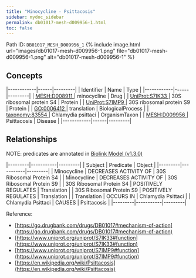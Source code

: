 ```yaml
---
title: "Minocycline - Psittacosis"
sidebar: mydoc_sidebar
permalink: db01017-mesh-d009956-1.html
toc: false 
---
```



Path ID: `DB01017_MESH_D009956_1`
{% include image.html url="images/db01017-mesh-d009956-1.png" file="db01017-mesh-d009956-1.png" alt="db01017-mesh-d009956-1" %}

## Concepts

|------------|------|---------|
| Identifier | Name | Type    |
|------------|------|---------|
| <a href="https://identifiers.org/MESH:D008911">MESH:D008911 </a> | minocycline | Drug |
| <a href="https://identifiers.org/UniProt:S7IK33">UniProt:S7IK33 </a> | 30S ribosomal protein S4 | Protein |
| <a href="https://identifiers.org/UniProt:S7IMP9">UniProt:S7IMP9 </a> | 30S ribosomal protein S9 | Protein |
| <a href="https://identifiers.org/GO:0006412">GO:0006412 </a> | translation | BiologicalProcess |
| <a href="https://identifiers.org/taxonomy:83554">taxonomy:83554 </a> | Chlamydia psittaci | OrganismTaxon |
| <a href="https://identifiers.org/MESH:D009956">MESH:D009956 </a> | Psittacosis | Disease |
|------------|------|---------|

## Relationships


NOTE: predicates are annotated in <a href="https://github.com/biolink/biolink-model/releases/tag/v1.3.0">Biolink Model (v1.3.0)</a>

|---------|-----------|---------|
| Subject | Predicate | Object  |
|---------|-----------|---------|
| Minocycline | DECREASES ACTIVITY OF | 30S Ribosomal Protein S4 |
| Minocycline | DECREASES ACTIVITY OF | 30S Ribosomal Protein S9 |
| 30S Ribosomal Protein S4 | POSITIVELY REGULATES | Translation |
| 30S Ribosomal Protein S9 | POSITIVELY REGULATES | Translation |
| Translation | OCCURS IN | Chlamydia Psittaci |
| Chlamydia Psittaci | CAUSES | Psittacosis |
|---------|-----------|---------|

Reference: 
  - [https://go.drugbank.com/drugs/DB01017#mechanism-of-action](https://go.drugbank.com/drugs/DB01017#mechanism-of-action)
  - [https://www.uniprot.org/uniprot/S7IK33#function](https://www.uniprot.org/uniprot/S7IK33#function)
  - [https://www.uniprot.org/uniprot/S7IMP9#function](https://www.uniprot.org/uniprot/S7IMP9#function)
  - [https://en.wikipedia.org/wiki/Psittacosis](https://en.wikipedia.org/wiki/Psittacosis)
